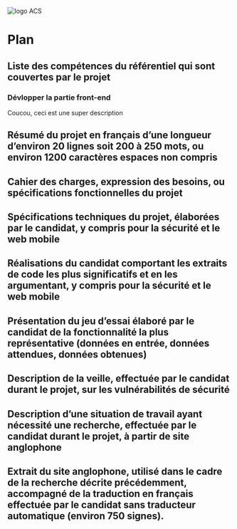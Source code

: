 ![logo ACS](https://apapp.onlineformapro.com/php5/manager/ressources/tpl/login/images/logo.svg)

# Plan

## Liste des compétences du référentiel qui sont couvertes par le projet

### Dévlopper la partie front-end

Coucou, ceci est une super description 


## Résumé du projet en français d’une longueur d’environ 20 lignes soit 200 à 250 mots, ou environ 1200 caractères espaces non compris


## Cahier des charges, expression des besoins, ou spécifications fonctionnelles du projet


## Spécifications techniques du projet, élaborées par le candidat, y compris pour la sécurité et le web mobile


## Réalisations du candidat comportant les extraits de code les plus significatifs et en les argumentant, y compris pour la sécurité et le web mobile


## Présentation du jeu d’essai élaboré par le candidat de la fonctionnalité la plus représentative (données en entrée, données attendues, données obtenues)


## Description de la veille, effectuée par le candidat durant le projet, sur les vulnérabilités de sécurité


## Description d’une situation de travail ayant nécessité une recherche, effectuée par le candidat durant le projet, à partir de site anglophone


## Extrait du site anglophone, utilisé dans le cadre de la recherche décrite précédemment, accompagné de la traduction en français effectuée par le candidat sans traducteur automatique (environ 750 signes).